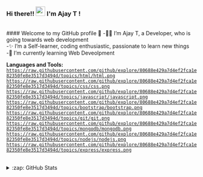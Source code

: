 ### Hi there!! <img src="https://media.giphy.com/media/hvRJCLFzcasrR4ia7z/giphy.gif" width="25px"> I'm Ajay T !


<br/>
#### Welcome to my GitHub profile 🥰
-👩‍💻 I’m Ajay T, a Developer, who is going towards web development
<br/>
-✨ I’m a Self-learner, coding enthusiastic, passionate to learn new things 
<br/>
-🌱 I’m currently learning Web Deveolpment 
<br/>

**Languages and Tools:**  
<code>https://raw.githubusercontent.com/github/explore/80688e429a7d4ef2fca1e82350fe8e3517d3494d/topics/html/html.png</code>
<code>https://raw.githubusercontent.com/github/explore/80688e429a7d4ef2fca1e82350fe8e3517d3494d/topics/css/css.png</code>
<code>https://raw.githubusercontent.com/github/explore/80688e429a7d4ef2fca1e82350fe8e3517d3494d/topics/javascript/javascript.png</code>
<code>https://raw.githubusercontent.com/github/explore/80688e429a7d4ef2fca1e82350fe8e3517d3494d/topics/bootstrap/bootstrap.png</code>
<code>https://raw.githubusercontent.com/github/explore/80688e429a7d4ef2fca1e82350fe8e3517d3494d/topics/git/git.png</code>
<code>https://raw.githubusercontent.com/github/explore/80688e429a7d4ef2fca1e82350fe8e3517d3494d/topics/mongodb/mongodb.png</code>
<code>https://raw.githubusercontent.com/github/explore/80688e429a7d4ef2fca1e82350fe8e3517d3494d/topics/nodejs/nodejs.png</code>
<code>https://raw.githubusercontent.com/github/explore/80688e429a7d4ef2fca1e82350fe8e3517d3494d/topics/express/express.png</code>

<br/>

<details>
     <br/>
<summary>:zap: GitHub Stats</summary>
<center><img align="left" alt="Ajay's GitHub Stats" src="https://github-readme-stats.vercel.app/api?username=ajaythekkiniyil&show_icons=true&theme=radical" /></center>
 <br/>
</details>
